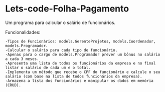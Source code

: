 # Lets-code-Folha-Pagamento

Um programa para calcular o salário de funcionários.

Funcionalidades:

    -Tipos de Funcionários: models.GerenteProjetos, models.Coordenador, models.Programador.
    -Calcular o salário para cada tipo de funcionário.
    -Apenas para o cargo de models.Programador prever um bônus no salário a cada 3 meses.
    -Apresenta uma lista de todos os funcionários da empresa e no final listar o salário de cada um e o total.
    -Implementa um método que recebe o CPF do funcionário e calcule o seu salário (com base na lista de todos funcionários da empresa).
    -Armazena a lista dos funcionários e manipular os dados em memória (CRUD).
